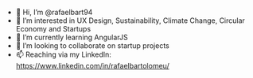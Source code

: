 - 👋 Hi, I’m @rafaelbart94
- 👀 I’m interested in UX Design, Sustainability, Climate Change, Circular Economy and Startups 
- 🌱 I’m currently learning AngularJS 
- 💞️ I’m looking to collaborate on startup projects
- 📫 Reaching via my LinkedIn: https://www.linkedin.com/in/rafaelbartolomeu/

<!---
rafaelbart94/rafaelbart94 is a ✨ special ✨ repository because its `README.md` (this file) appears on your GitHub profile.
You can click the Preview link to take a look at your changes.
--->
